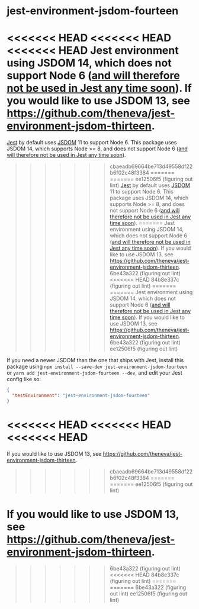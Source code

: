 # jest-environment-jsdom-fourteen

<<<<<<< HEAD
<<<<<<< HEAD
<<<<<<< HEAD
Jest environment using JSDOM 14, which does not support Node 6 ([and will therefore not be used in Jest any time soon](https://github.com/kentcdodds/dom-testing-library/issues/115#issuecomment-428314737)). If you would like to use JSDOM 13, see https://github.com/theneva/jest-environment-jsdom-thirteen.
=======
[Jest](https://jestjs.io) by default uses [JSDOM](https://github.com/jsdom/jsdom) 11 to support Node 6. This package uses JSDOM 14, which supports Node >= 8, and does not support Node 6 ([and will therefore not be used in Jest any time soon](https://github.com/kentcdodds/dom-testing-library/issues/115#issuecomment-428314737)).
>>>>>>> cbaeadb69664be713d49558df22b6f02c48f3384
=======
=======
>>>>>>> ee12506f5 (figuring out lint)
[Jest](https://jestjs.io) by default uses [JSDOM](https://github.com/jsdom/jsdom) 11 to support Node 6. This package uses JSDOM 14, which supports Node >= 8, and does not support Node 6 ([and will therefore not be used in Jest any time soon](https://github.com/kentcdodds/dom-testing-library/issues/115#issuecomment-428314737)).
=======
Jest environment using JSDOM 14, which does not support Node 6 ([and will therefore not be used in Jest any time soon](https://github.com/kentcdodds/dom-testing-library/issues/115#issuecomment-428314737)). If you would like to use JSDOM 13, see https://github.com/theneva/jest-environment-jsdom-thirteen.
>>>>>>> 6be43a322 (figuring out lint)
<<<<<<< HEAD
>>>>>>> 84b8e337c (figuring out lint)
=======
=======
Jest environment using JSDOM 14, which does not support Node 6 ([and will therefore not be used in Jest any time soon](https://github.com/kentcdodds/dom-testing-library/issues/115#issuecomment-428314737)). If you would like to use JSDOM 13, see https://github.com/theneva/jest-environment-jsdom-thirteen.
>>>>>>> 6be43a322 (figuring out lint)
>>>>>>> ee12506f5 (figuring out lint)

If you need a newer JSDOM than the one that ships with Jest, install this package using `npm install --save-dev jest-environment-jsdom-fourteen` or `yarn add jest-environment-jsdom-fourteen --dev`, and edit your Jest config like so:

```json
{
  "testEnvironment": "jest-environment-jsdom-fourteen"
}
```
<<<<<<< HEAD
<<<<<<< HEAD
<<<<<<< HEAD
=======

If you would like to use JSDOM 13, see https://github.com/theneva/jest-environment-jsdom-thirteen.
>>>>>>> cbaeadb69664be713d49558df22b6f02c48f3384
=======
=======
>>>>>>> ee12506f5 (figuring out lint)

If you would like to use JSDOM 13, see https://github.com/theneva/jest-environment-jsdom-thirteen.
=======
>>>>>>> 6be43a322 (figuring out lint)
<<<<<<< HEAD
>>>>>>> 84b8e337c (figuring out lint)
=======
=======
>>>>>>> 6be43a322 (figuring out lint)
>>>>>>> ee12506f5 (figuring out lint)
